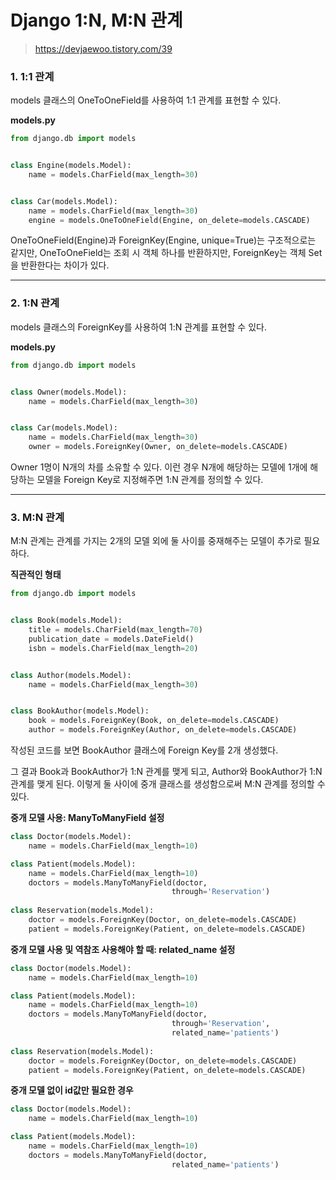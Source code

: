 # Django 1:N, M:N 관계

> https://devjaewoo.tistory.com/39

### **1. 1:1 관계**

models 클래스의 OneToOneField를 사용하여 1:1 관계를 표현할 수 있다.

 

**models.py**

```python
from django.db import models


class Engine(models.Model):
    name = models.CharField(max_length=30)


class Car(models.Model):
    name = models.CharField(max_length=30)
    engine = models.OneToOneField(Engine, on_delete=models.CASCADE)
```

 

OneToOneField(Engine)과 ForeignKey(Engine, unique=True)는 구조적으로는 같지만, OneToOneField는 조회 시 객체 하나를 반환하지만, ForeignKey는 객체 Set을 반환한다는 차이가 있다.

------

### **2. 1:N 관계**

models 클래스의 ForeignKey를 사용하여 1:N 관계를 표현할 수 있다.

 

**models.py**

```python
from django.db import models


class Owner(models.Model):
    name = models.CharField(max_length=30)


class Car(models.Model):
    name = models.CharField(max_length=30)
    owner = models.ForeignKey(Owner, on_delete=models.CASCADE)
```

Owner 1명이 N개의 차를 소유할 수 있다. 이런 경우 N개에 해당하는 모델에 1개에 해당하는 모델을 Foreign Key로 지정해주면 1:N 관계를 정의할 수 있다.

------

### **3. M:N 관계**

M:N 관계는 관계를 가지는 2개의 모델 외에 둘 사이를 중재해주는 모델이 추가로 필요하다.

**직관적인 형태**

```python
from django.db import models


class Book(models.Model):
    title = models.CharField(max_length=70)
    publication_date = models.DateField()
    isbn = models.CharField(max_length=20)


class Author(models.Model):
    name = models.CharField(max_length=30)


class BookAuthor(models.Model):
    book = models.ForeignKey(Book, on_delete=models.CASCADE)
    author = models.ForeignKey(Author, on_delete=models.CASCADE)
```

 

작성된 코드를 보면 BookAuthor 클래스에 Foreign Key를 2개 생성했다.

그 결과 Book과 BookAuthor가 1:N 관계를 맺게 되고, Author와 BookAuthor가 1:N 관계를 맺게 된다. 이렇게 둘 사이에 중개 클래스를 생성함으로써 M:N 관계를 정의할 수 있다.



**중개 모델 사용: ManyToManyField 설정**

```python
class Doctor(models.Model):
    name = models.CharField(max_length=10)

class Patient(models.Model):
    name = models.CharField(max_length=10)
    doctors = models.ManyToManyField(doctor,
                                    through='Reservation')
    
class Reservation(models.Model):
    doctor = models.ForeignKey(Doctor, on_delete=models.CASCADE)
    patient = models.ForeignKey(Patient, on_delete=models.CASCADE)
```





**중개 모델 사용 및 역참조 사용해야 할 때: related_name 설정**

```python
class Doctor(models.Model):
    name = models.CharField(max_length=10)

class Patient(models.Model):
    name = models.CharField(max_length=10)
    doctors = models.ManyToManyField(doctor,
                                    through='Reservation',
                                    related_name='patients')
    
class Reservation(models.Model):
    doctor = models.ForeignKey(Doctor, on_delete=models.CASCADE)
    patient = models.ForeignKey(Patient, on_delete=models.CASCADE)
```



**중개 모델 없이 id값만 필요한 경우**

```python
class Doctor(models.Model):
    name = models.CharField(max_length=10)

class Patient(models.Model):
    name = models.CharField(max_length=10)
    doctors = models.ManyToManyField(doctor,
                                    related_name='patients')
```

